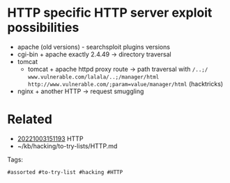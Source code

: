 # HTTP specific HTTP server exploit possibilities
- apache (old versions) - searchsploit plugins versions
- cgi-bin + apache exactly 2.4.49 -> directory traversal
- tomcat
  - tomcat + apache httpd proxy route -> path traversal with `/..;/` `www.vulnerable.com/lalala/..;/manager/html` `http://www.vulnerable.com/;param=value/manager/html` (hacktricks)
- nginx + another HTTP -> request smuggling

# Related

- [20221003151193](/zet/20221003151193/README.md) HTTP
- ~/kb/hacking/to-try-lists/HTTP.md

Tags:

    #assorted #to-try-list #hacking #HTTP
